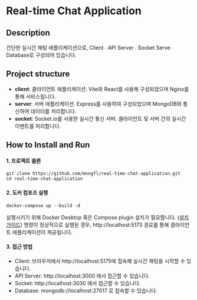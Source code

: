 # Real-time Chat Application

## Description

간단한 실시간 채팅 애플리케이션으로, Client ∙ API Server ∙ Socket Serve ∙ Database로 구성되어 있습니다.

## Project structure

- **client**: 클라이언트 애플리케이션. Vite와 React를 사용해 구성되었으며 Nginx를 통해 서비스됩니다.
- **server**: 서버 애플리케이션. Express를 사용하여 구성되었으며 MongoDB와 통신하며 데이터를 처리합니다.
- **socket**: Socket.io를 사용한 실시간 통신 서버. 클라이언트 및 서버 간의 실시간 이벤트를 처리합니다.

## How to Install and Run

#### 1. 프로젝트 클론

```shell
git clone https://github.com/mnngfl/real-time-chat-application.git
cd real-time-chat-application
```

#### 2. 도커 컴포즈 실행

```shell
docker-compose up --build -d
```

실행시키기 위해 Docker Desktop 혹은 Compose plugin 설치가 필요합니다. ([설치 가이드](https://docs.docker.com/compose/install/))
명령이 정상적으로 실행된 경우, http://localhost:5173 경로를 통해 클라이언트 애플리케이션이 제공됩니다.

#### 3. 접근 방법

- Client: 브라우저에서 http://localhost:5175에 접속해 실시간 채팅을 시작할 수 있습니다.
- API Server: http://localhost:3000 에서 접근할 수 있습니다.
- Socket: http://localhost:3030 에서 접근할 수 있습니다.
- Database: mongodb://localhost:27017 로 접속할 수 있습니다.

